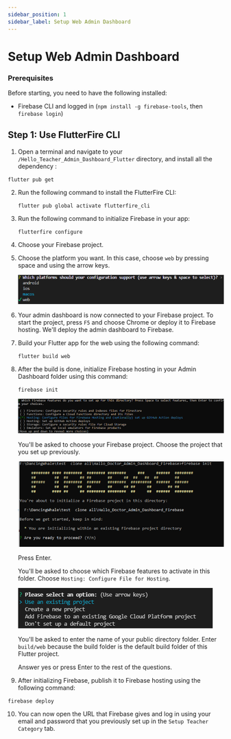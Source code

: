 ```yaml
---
sidebar_position: 1
sidebar_label: Setup Web Admin Dashboard
---
```


# Setup Web Admin Dashboard

### Prerequisites

Before starting, you need to have the following installed:

- Firebase CLI and logged in (`npm install -g firebase-tools`, then `firebase login`)

## Step 1: Use FlutterFire CLI

1. Open a terminal and navigate to your `/Hello_Teacher_Admin_Dashboard_Flutter` directory, and install all the dependency :
```
flutter pub get
```

2. Run the following command to install the FlutterFire CLI:

   ```
   flutter pub global activate flutterfire_cli
   ```

3. Run the following command to initialize Firebase in your app:

   ```
   flutterfire configure
   ```

4. Choose your Firebase project.

5. Choose the platform you want. In this case, choose `web` by pressing space and using the arrow keys.

   ![Choose web platform](./assets/1.png)

6. Your admin dashboard is now connected to your Firebase project. To start the project, press `F5` and choose Chrome or deploy it to Firebase hosting. We'll deploy the admin dashboard to Firebase.

7. Build your Flutter app for the web using the following command:

   ```
   flutter build web
   ```

8. After the build is done, initialize Firebase hosting in your Admin Dashboard folder using this command:

   ```
   firebase init
   ```

   ![Firebase init](./assets/setup2.PNG)

   You'll be asked to choose your Firebase project. Choose the project that you set up previously.

   ![Choose Firebase project](./assets/setup1.PNG)

   Press Enter.

   You'll be asked to choose which Firebase features to activate in this folder. Choose `Hosting: Configure File for Hosting`.

   ![Choose Hosting](./assets/setup5.PNG)

   You'll be asked to enter the name of your public directory folder. Enter `build/web` because the build folder is the default build folder of this Flutter project.

   Answer yes or press Enter to the rest of the questions.

9.  After initializing Firebase, publish it to Firebase hosting using the following command:

   ```
   firebase deploy
   ```

10. You can now open the URL that Firebase gives and log in using your email and password that you previously set up in the `Setup Teacher Category` tab.
